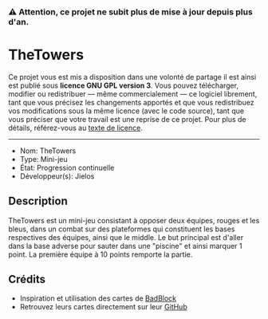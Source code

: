 ### ⚠️ Attention, ce projet ne subit plus de mise à jour depuis plus d'an.

# TheTowers
Ce projet vous est mis a disposition dans une volonté de partage il est ainsi est publié sous **licence GNU GPL version 3**. Vous pouvez télécharger, modifier ou redistribuer — même commercialement — ce logiciel librement, tant que vous précisez les changements apportés et que vous redistribuez vos modifications sous la même licence (avec le code source), tant que vous préciser que votre travail est une reprise de ce projet. Pour plus de détails, référez-vous au [texte de licence](LICENSE).

---
- Nom: TheTowers
- Type: Mini-jeu
- État: Progression continuelle
- Développeur(s): Jielos

## Description
TheTowers est un mini-jeu consistant à opposer deux équipes, rouges et les bleus, dans un combat sur des plateformes qui constituent les bases respectives des équipes, ainsi que le middle. Le but principal est d'aller dans la base adverse pour sauter dans une "piscine" et ainsi marquer 1 point. La première équipe à 10 points remporte la partie.

## Crédits
- Inspiration et utilisation des cartes de [BadBlock](https://badblock.fr/)
- Retrouvez leurs cartes directement sur leur [GitHub](https://github.com/badblock-game/archives/tree/main/MAPS)
